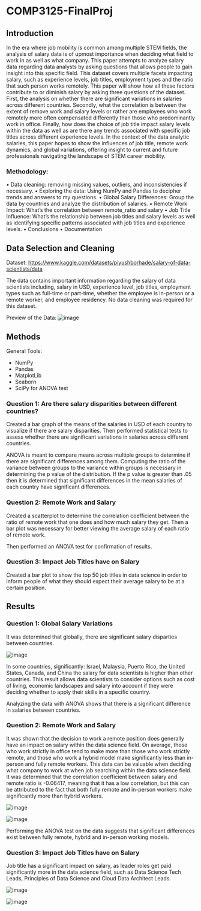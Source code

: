 # COMP3125-FinalProj

## Introduction
  In the era where job mobility is common among multiple STEM fields, the analysis of salary data is of upmost importance when deciding what field to work in as well as what company. This paper attempts to analyze salary data regarding data analysts by asking questions that allows people to gain insight into this specific field. This dataset covers multiple facets impacting salary, such as experience levels, job titles, employment types and the ratio that such person works remotely. This paper will show how all these factors contribute to or diminish salary by asking three questions of the dataset. First, the analysis on whether there are significant variations in salaries across different countries. Secondly, what the correlation is between the extent of remove work and salary levels or rather are employees who work remotely more often compensated differently than those who predominantly work in office. Finally, how does the choice of job title impact salary levels within the data as well as are there any trends associated with specific job titles across different experience levels. In the context of the data analytic salaries, this paper hopes to show the influences of job title, remote work dynamics, and global variations, offering insight to current and future professionals navigating the landscape of STEM career mobility.

### Methodology: 
•	Data cleaning: removing missing values, outliers, and inconsistencies if necessary.
•	Exploring the data: Using NumPy and Pandas to decipher trends and answers to my questions.
•	Global Salary Differences: Group the data by countries and analyze the distribution of salaries.
•	Remote Work Impact: What’s the correlation between remote_ratio and salary
•	Job Title Influence: What’s the relationship between job titles and salary levels as well as identifying specific patterns associated with job titles and experience levels.
•	Conclusions
•	Documentation


## Data Selection and Cleaning
Dataset: https://www.kaggle.com/datasets/piyushborhade/salary-of-data-scientists/data 

The data contains important information regarding the salary of data scientists including, salary in USD, experience level, job titles, employment types such as full-time or part-time, whether the employee is in-person or a remote worker, and employee residency. No data cleaning was required for this dataset. 

Preview of the Data: 
![image](https://github.com/danforthcATWIT/COMP3125-FinalProj/assets/90588626/762caa83-5000-44d3-aaae-38bfece24adb)

## Methods

General Tools:
- NumPy
- Pandas
- MatplotLib
- Seaborn
- SciPy for ANOVA test

### Question 1: Are there salary disparities between different countries?
  
Created a bar graph of the means of the salaries in USD of each country to visualize if there are salary disparities. Then performed statistical tests to assess whether there are significant variations in salaries across different countries.

ANOVA is meant to compare means across multiple groups to determine if there are significant differences among them. Computing the ratio of the variance between groups to the variance within groups is necessary in determining the p value of the distribution. If the p value is greater than .05 then it is determined that significant differences in the mean salaries of each country have significant differences.

### Question 2: Remote Work and Salary

Created a scatterplot to determine the correlation coefficient between the ratio of remote work that one does and how much salary they get. Then a bar plot was necessary for better viewing the average salary of each ratio of remote work. 

Then performed an ANOVA test for confirmation of results.

### Question 3: Impact Job Titles have on Salary

Created a bar plot to show the top 50 job titles in data science in order to inform people of what they should expect their average salary to be at a certain position.

## Results

### Question 1: Global Salary Variations

It was determined that globally, there are significant salary disparties between countries.

![image](https://github.com/danforthcATWIT/COMP3125-FinalProj/assets/90588626/a7b0b04f-6cb8-41b2-b978-de7e67686b9c)

In some countries, significantly: Israel, Malaysia, Puerto Rico, the United States, Canada, and China the salary for data scientists is higher than other countries. This result allows data scientists to consider options such as cost of living, economic landscapes and salary into account if they were deciding whether to apply their skills in a specific country. 

Analyzing the data with ANOVA shows that there is a significant difference in salaries between countries.


### Question 2: Remote Work and Salary

It was shown that the decision to work a remote position does generally have an impact on salary within the data science field. On average, those who work strictly in office tend to make more than those who work strictly remote, and those who work a hybrid model make significantly less than in-person and fully remote workers. This data can be valuable when deciding what company to work at when job searching within the data science field. It was determined that the correlation coefficient between salary and remote ratio is -0.06417, meaning that it has a low correlation, but this can be attributed to the fact that both fully remote and in-person workers make significantly more than hybrid workers.

![image](https://github.com/danforthcATWIT/COMP3125-FinalProj/assets/90588626/88574f11-bb80-4603-99bb-0ecf6dc77367)

![image](https://github.com/danforthcATWIT/COMP3125-FinalProj/assets/90588626/a146e93e-8f86-41a1-9c8a-b3f2fb59e539)

Performing the ANOVA test on the data suggests that significant differences exist between fully remote, hybrid and in-person working models.


### Question 3: Impact Job Titles have on Salary

Job title has a significant impact on salary, as leader roles get paid significantly more in the data science field, such as Data Science Tech Leads, Principles of Data Science and Cloud Data Architect Leads.

![image](https://github.com/danforthcATWIT/COMP3125-FinalProj/assets/90588626/011aef0a-920f-4b9f-b5fb-ffba9a2ac32f)




![image](https://github.com/danforthcATWIT/COMP3125-FinalProj/assets/90588626/d494d6d3-7b10-45fb-a0d5-885a69285d69)


